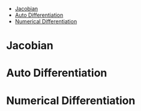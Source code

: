 - [Jacobian](#jacobian)
- [Auto Differentiation](#auto-differentiation)
- [Numerical Differentiation](#numerical-differentiation)

# Jacobian
# Auto Differentiation
# Numerical Differentiation

